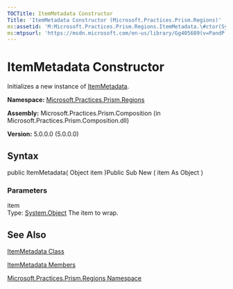 ```yaml
---
TOCTitle: ItemMetadata Constructor
Title: 'ItemMetadata Constructor (Microsoft.Practices.Prism.Regions)'
ms:assetid: 'M:Microsoft.Practices.Prism.Regions.ItemMetadata.\#ctor(System.Object)'
ms:mtpsurl: 'https://msdn.microsoft.com/en-us/library/Gg405689(v=PandP.50)'
---
```



# ItemMetadata Constructor

Initializes a new instance of [ItemMetadata](https://msdn.microsoft.com/library/microsoft.practices.prism.regions.itemmetadata).

**Namespace:** [Microsoft.Practices.Prism.Regions](https://msdn.microsoft.com/library/microsoft.practices.prism.regions)
**Assembly:** Microsoft.Practices.Prism.Composition (in Microsoft.Practices.Prism.Composition.dll)

**Version:** 5.0.0.0 (5.0.0.0)

## Syntax

public ItemMetadata( Object item )Public Sub New ( item As Object )

### Parameters

item  
Type: [System.Object](http://msdn.microsoft.com/en-us/library/e5kfa45b)
The item to wrap.

## See Also

[ItemMetadata Class](https://msdn.microsoft.com/library/microsoft.practices.prism.regions.itemmetadata)

[ItemMetadata Members](https://msdn.microsoft.com/allmembers.t:microsoft.practices.prism.regions.itemmetadata)

[Microsoft.Practices.Prism.Regions Namespace](https://msdn.microsoft.com/library/microsoft.practices.prism.regions)
